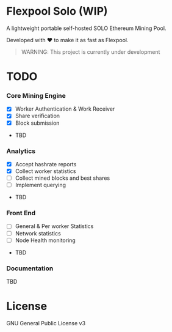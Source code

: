 # Flexpool Solo (WIP)
A lightweight portable self-hosted SOLO Ethereum Mining Pool.

Developed with ❤️ to make it as fast as Flexpool.

> WARNING: This project is currently under development

# TODO

### Core Mining Engine
- [x] Worker Authentication & Work Receiver
- [x] Share verification
- [x] Block submission
- TBD

### Analytics
- [x] Accept hashrate reports
- [x] Collect worker statistics
- [ ] Collect mined blocks and best shares
- [ ] Implement querying
- TBD

### Front End
- [ ] General & Per worker Statistics
- [ ] Network statistics
- [ ] Node Health monitoring 
- TBD

### Documentation
TBD

# License

GNU General Public License v3
